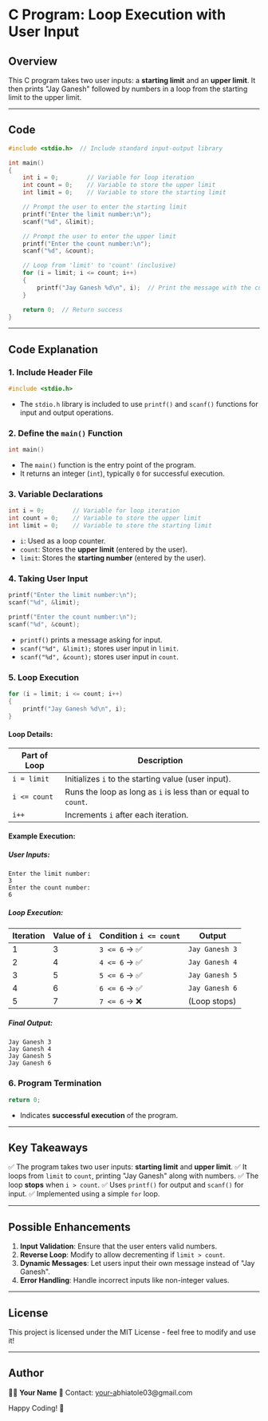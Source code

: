 # C Program: Loop Execution with User Input

## **Overview**

This C program takes two user inputs: a **starting limit** and an **upper limit**. It then prints "Jay Ganesh" followed by numbers in a loop from the starting limit to the upper limit.

---

## **Code**

```c
#include <stdio.h>  // Include standard input-output library

int main()
{
    int i = 0;        // Variable for loop iteration
    int count = 0;    // Variable to store the upper limit
    int limit = 0;    // Variable to store the starting limit

    // Prompt the user to enter the starting limit
    printf("Enter the limit number:\n");
    scanf("%d", &limit);

    // Prompt the user to enter the upper limit
    printf("Enter the count number:\n");
    scanf("%d", &count);

    // Loop from 'limit' to 'count' (inclusive)
    for (i = limit; i <= count; i++)
    {
        printf("Jay Ganesh %d\n", i);  // Print the message with the current value of i
    }

    return 0;  // Return success
}
```

---

## **Code Explanation**

### **1. Include Header File**

```c
#include <stdio.h>
```

- The `stdio.h` library is included to use `printf()` and `scanf()` functions for input and output operations.

### **2. Define the ****`main()`**** Function**

```c
int main()
```

- The `main()` function is the entry point of the program.
- It returns an integer (`int`), typically `0` for successful execution.

### **3. Variable Declarations**

```c
int i = 0;        // Variable for loop iteration
int count = 0;    // Variable to store the upper limit
int limit = 0;    // Variable to store the starting limit
```

- `i`: Used as a loop counter.
- `count`: Stores the **upper limit** (entered by the user).
- `limit`: Stores the **starting number** (entered by the user).

### **4. Taking User Input**

```c
printf("Enter the limit number:\n");
scanf("%d", &limit);

printf("Enter the count number:\n");
scanf("%d", &count);
```

- `printf()` prints a message asking for input.
- `scanf("%d", &limit);` stores user input in `limit`.
- `scanf("%d", &count);` stores user input in `count`.

### **5. Loop Execution**

```c
for (i = limit; i <= count; i++)
{
    printf("Jay Ganesh %d\n", i);
}
```

#### **Loop Details:**

| Part of Loop | Description                                                    |
| ------------ | -------------------------------------------------------------- |
| `i = limit`  | Initializes `i` to the starting value (user input).            |
| `i <= count` | Runs the loop as long as `i` is less than or equal to `count`. |
| `i++`        | Increments `i` after each iteration.                           |

#### **Example Execution:**

##### **User Inputs:**

```
Enter the limit number:
3
Enter the count number:
6
```

##### **Loop Execution:**

| Iteration | Value of `i` | Condition `i <= count` | Output         |
| --------- | ------------ | ---------------------- | -------------- |
| 1         | 3            | `3 <= 6` → ✅           | `Jay Ganesh 3` |
| 2         | 4            | `4 <= 6` → ✅           | `Jay Ganesh 4` |
| 3         | 5            | `5 <= 6` → ✅           | `Jay Ganesh 5` |
| 4         | 6            | `6 <= 6` → ✅           | `Jay Ganesh 6` |
| 5         | 7            | `7 <= 6` → ❌           | (Loop stops)   |

##### **Final Output:**

```
Jay Ganesh 3
Jay Ganesh 4
Jay Ganesh 5
Jay Ganesh 6
```

### **6. Program Termination**

```c
return 0;
```

- Indicates **successful execution** of the program.

---

## **Key Takeaways**

✅ The program takes two user inputs: **starting limit** and **upper limit**.
✅ It loops from `limit` to `count`, printing "Jay Ganesh" along with numbers.
✅ The loop **stops** when `i > count`.
✅ Uses `printf()` for output and `scanf()` for input.
✅ Implemented using a simple `for` loop.

---

## **Possible Enhancements**

1. **Input Validation**: Ensure that the user enters valid numbers.
2. **Reverse Loop**: Modify to allow decrementing if `limit > count`.
3. **Dynamic Messages**: Let users input their own message instead of "Jay Ganesh".
4. **Error Handling**: Handle incorrect inputs like non-integer values.

---

## **License**

This project is licensed under the MIT License - feel free to modify and use it!

---

## **Author**

👨‍💻 **Your Name** 📧 Contact: [your-a](mailto\:your-email@example.com)bhiatole03\@gmail.com

Happy Coding! 🚀


